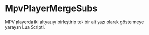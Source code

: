 # MpvPlayerMergeSubs
MPV playerda iki altyazıyı birleştirip tek bir alt yazı olarak göstermeye yarayan Lua Scripti.
